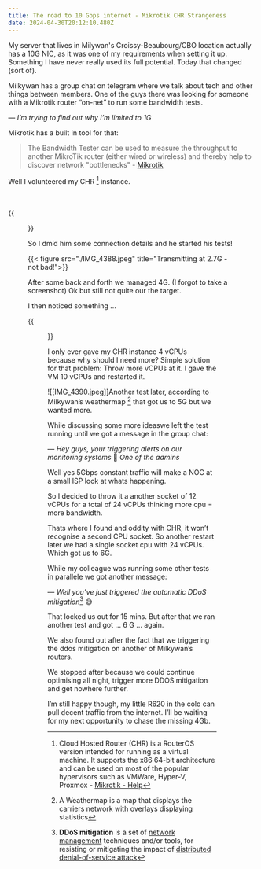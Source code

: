 ```yaml
---
title: The road to 10 Gbps internet - Mikrotik CHR Strangeness
date: 2024-04-30T20:12:10.480Z
---
```

My server that lives in Milywan's Croissy-Beaubourg/CBO location actually has a 10G NIC, as it was one of my requirements when setting it up. Something I have never really used its full potential. Today that changed (sort of). 

Milkywan has a group chat on telegram where we talk about tech and other things between members. One of the guys there was looking for someone with a Mikrotik router “on-net” to run some bandwidth tests. 

— *I’m trying to find out why I’m limited to 1G*

Mikrotik has a built in tool for that:
> The Bandwidth Tester can be used to measure the throughput to another MikroTik router (either wired or wireless) and thereby help to discover network "bottlenecks" - [Mikrotik](https://help.mikrotik.com/docs/display/ROS/Bandwidth+Test)


Well I volunteered my CHR [^1] instance. </br></br></br>

{{<figure src="/img/jack_whatcouldgowrong.gif">}}

So I dm’d him some connection details and he started his tests!

[^1]: Cloud Hosted Router (CHR) is a RouterOS version intended for running as a virtual machine. It supports the x86 64-bit architecture and can be used on most of the popular hypervisors such as VMWare, Hyper-V, Proxmox - [Mikrotik - Help](https://help.mikrotik.com/docs/display/ROS/Cloud+Hosted+Router%2C+CHR)

{{< figure src="./IMG_4388.jpeg" title="Transmitting at 2.7G - not bad!">}}


After some back and forth we managed 4G. (I forgot to take a screenshot) Ok but still not quite our the target. 


I then noticed something …


{{<figure src="IMG_4389.jpeg" title="A bottleneck">}}

I only ever gave my CHR instance 4 vCPUs because why should I need more? Simple solution for that problem:  Throw more vCPUs at it. I gave the VM 10 vCPUs and restarted it. 

![[IMG_4390.jpeg]]Another test later, according to Milkywan’s weathermap [^wm] that got us to 5G but we wanted more. 

[^wm]: A Weathermap is a map that displays the carriers network with overlays displaying statistics

While discussing some more ideaswe left the test running until we got a message in the group chat:

— *Hey guys, your triggering alerts on our monitoring systems* 🤣 
_One of the admins_

Well yes 5Gbps constant traffic will make a NOC at a small ISP look at whats happening. 

So I decided to throw it a another socket of 12 vCPUs for a total of 24 vCPUs thinking more cpu = more bandwidth. 

Thats where I found and oddity with CHR, it won’t recognise a second CPU socket. So another restart later we had a single socket cpu with 24 vCPUs. Which got us to 6G. 

While my colleague was running some other tests in parallele we got another message:

— *Well you’ve just triggered the automatic DDoS mitigation*[^anti-ddos] 😅

[^anti-ddos]: **DDoS mitigation** is a set of [network management](https://en.wikipedia.org/wiki/Network_management "Network management") techniques and/or tools, for resisting or mitigating the impact of [distributed denial-of-service attack](https://en.wikipedia.org/wiki/Distributed_denial-of-service_attack "Distributed denial-of-service attack")

That locked us out for 15 mins. But after that we ran another test and got … 6 G … again. 

We also found out after the fact that we triggering the ddos mitigation on another of Milkywan’s routers. 

We stopped after because we could continue optimising all night, trigger more DDOS mitigation and get nowhere further.

I’m still happy though, my little R620 in the colo can pull decent traffic from the internet. I’ll be waiting for my next opportunity to chase the missing 4Gb. 
